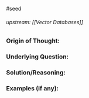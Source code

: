#seed 
###### upstream: [[Vector Databases]]

### Origin of Thought:


### Underlying Question: 


### Solution/Reasoning: 


### Examples (if any): 

